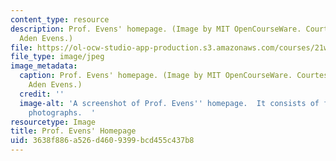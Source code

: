 ```yaml
---
content_type: resource
description: Prof. Evens' homepage. (Image by MIT OpenCourseWare. Courtesy of Prof.
  Aden Evens.)
file: https://ol-ocw-studio-app-production.s3.amazonaws.com/courses/21w-780-communicating-in-technical-organizations-spring-2005/3638f886a526d4609399bcd455c437b8_21w-780s05.jpg
file_type: image/jpeg
image_metadata:
  caption: Prof. Evens' homepage. (Image by MIT OpenCourseWare. Courtesy of Prof.
    Aden Evens.)
  credit: ''
  image-alt: 'A screenshot of Prof. Evens'' homepage.  It consists of four individual
    photographs.  '
resourcetype: Image
title: Prof. Evens' Homepage
uid: 3638f886-a526-d460-9399-bcd455c437b8
---
```

